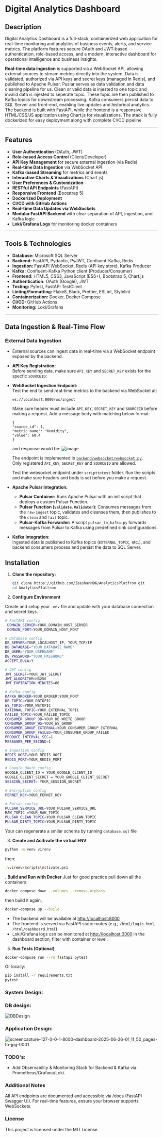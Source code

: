 # Digital Analytics Dashboard

## Description

Digital Analytics Dashboard is a full-stack, containerized web application for real-time monitoring and analytics of business events, alerts, and service metrics. The platform features secure OAuth and JWT-based authentication, role-based access, and a modern, interactive dashboard for operational intelligence and business insights.

**Real-time data ingestion** is supported via a WebSocket API, allowing external sources to stream metrics directly into the system. Data is validated, authorized via API keys and secret keys (managed in Redis), and published to Apache Pulsar. Puslar serves as data validation and data cleaning pipeline for us. Clean or valid data is injested to one topic and invalid data is injested to seperate topic. These topic are then published to Kafka topics for downstream processing. Kafka consumers persist data to SQL Server and front-end, enabling live updates and historical analytics. The backend is built with FastAPI, while the frontend is a responsive HTML/CSS/JS application using Chart.js for visualizations. The stack is fully dockerized for easy deployment along with complete CI/CD pipeline

---

## Features

- **User Authentication** (OAuth, JWT)
- **Role-based Access Control** (Client/Developer)
- **API Key Management** for secure external ingestion (via Redis)
- **Real-time Data Ingestion** via WebSocket API
- **Kafka-based Streaming** for metrics and events
- **Interactive Charts & Visualizations** (Chart.js)
- **User Preferences & Customization**
- **RESTful API Endpoints** (FastAPI)
- **Responsive Frontend** (Bootstrap 5)
- **Dockerized Deployment**
- **CI/CD with GitHub Actions**
- **Real-time Data Updates via WebSockets**
- **Modular FastAPI Backend** with clear separation of API, ingestion, and Kafka logic
- **Loki/Grafana Logs** for monitoring docker containers


---

## Tools & Technologies

- **Database:** Microsoft SQL Server
- **Backend:** FastAPI, Pydantic, PyJWT, Confluent-Kafka, Redis
- **Ingestion:** FastAPI WebSocket, Redis (API key store), Kafka Producer
- **Kafka:** Confluent-Kafka Python client (Producer/Consumer)
- **Frontend:** HTML5, CSS3, JavaScript (ES6+), Bootstrap 5, Chart.js
- **Authentication:** OAuth (Google), JWT
- **Testing:** Pytest, FastAPI TestClient
- **Linting/Formatting:** Flake8, Black, Prettier, ESLint, Stylelint
- **Containerization:** Docker, Docker Compose
- **CI/CD:** GitHub Actions
- **Monitoring:** Loki/Grafana

---

## Data Ingestion & Real-Time Flow

### External Data Ingestion

- External sources can ingest data in real-time via a WebSocket endpoint exposed by the backend.
- **API Key Registration:**  
  Before sending data, make sure `API_KEY` and `SECRET_KEY` exists for the specfic `SOURCEID`:

- **WebSocket Ingestion Endpoint:**  
  Test the end to send real-time metrics to the backend via WebSocket at:
  ```
  ws://localhost:8000/ws/ingest
  ```
  Make sure header must include `API_KEY`, `SECRET_KEY` and `SOURCEID` before making a request.
  Add a message body with matching below format:
  ```
  {
  "source_id": 1,
  "metric_name": "Humidity",
  "value": 60.4
  }
  ```
  and response would be:
  ![image](https://github.com/user-attachments/assets/e6c1332f-1cb5-4da0-908a-9b1998332f83)

  The endpoint is implemented in [`backend/websocket/websocket.py`](backend/websocket/websocket.py).  
  Only registered `API_KEY`, `SECRET_KEY` and `SOURCEID` are allowed.

  Test the websocket endpoint under `scripttotest` folder. Run the scripts and make sure headers and body is set before you make a request.

- **Apache Pulsar Integration:**  
  - **Pulsar Container:** Runs Apache Pulsar with an init script that deploys a custom Pulsar Function.
  - **Pulsar Function (`validate.Validator`):** Consumes messages from the `raw-ingest` topic, validates and cleanses them, then publishes to the `clean` and `fail` topic.
  - **Pulsar-Kafka Forwarder:** A script `pulsar_to_kafka.py` forwards messages from Pulsar to Kafka using predefined sink configurations.
  
- **Kafka Integration:**  
  Ingested data is published to Kafka topics (`EXTERNAL_TOPIC`, etc.), and backend consumers process and persist the data to SQL Server.


## Installation

1. **Clone the repository:**
   ```sh
   git clone https://github.com/ZeeshanM96/AnalyticsPlatfrom.git
   cd AnalyticsPlatfrom
   ```

2. **Configure Environment**

Create and setup your `.env` file and update with your database connection and secret keys.

   ```sh
   # FastAPI config
    DOMAIN_SERVER=YOUR_DOMAIN_HOST_SERVER
    DOMAIN_PORT=YOUR_DOMAIN_HOST_PORT

   # Database config
   DB_SERVER=YOUR_LOCALHOST_IP, YOUR_TCP/IP
   DB_DATABASE="YOUR_DATABASE_NAME"
   DB_USER="YOUR_USERNAME"
   DB_PASSWORD="YOUR_PASSWORD"
   ACCEPT_EULA=Y

   # JWT config
   JWT_SECRET=YOUR_JWT_SECRET
   JWT_ALGORITHM=HS256
   JWT_EXPIRATION_MINUTES=60

   # Kafka config
   KAFKA_BROKER=YOUR_BROKER:YOUR_PORT
   DB_TOPIC=YOUR_DBTOPIC
   WS_TOPIC=YOUR_WSTOPIC
   EXTERNAL_TOPIC=YOUR_EXTERNAL_TOPIC
   FAILED_TOPIC=YOUR_FAILED_TOPIC
   CONSUMER_GROUP_DB=YOUR_DB_WRITE_GROUP
   CONSUMER_GROUP_WS=YOUR_WS_GROUP
   CONSUMER_GROUP_EXTERNAL=YOUR_CONSUMER_GROUP_EXTERNAL
   CONSUMER_GROUP_FAILED=YOUR_CONSUMER_GROUP_FAILED
   PRODUCE_INTERVAL_SEC=1
   MESSAGES_PER_SECOND=1

   # Ingestion config
   REDIS_HOST=YOUR_REDIS_HOST
   REDIS_PORT=YOUR_REDIS_PORT

   # Google OAuth config
   GOOGLE_CLIENT_ID = YOUR_GOOGLE_CLIENT_ID
   GOOGLE_CLIENT_SECRET = YOUR_GOOGLE_CLIENT_SECRET
   SESSION_SECRET= YOUR_SESSION_SECRET

   # Encryption config
   FERNET_KEY=YOUR_FERNET_KEY

   # Pulsar config
   PULSAR_SERVICE_URL=YOUR_PULSAR_SERVICE_URL
   RAW_TOPIC =YOUR_RAW_TOPIC
   PULSAR_CLEAN_TOPIC=YOUR_PULSAR_CLEAN_TOPIC
   PULSAR_DIRTY_TOPIC=YOUR_PULSAR_DIRTY_TOPIC
   ```
   Your can regenerate a smilar schema by running `database.sql` file

3. **Create and Acitivate the virtual ENV**
  ```sh
  python -m venv virenv
  ```
  then:
  ```sh
  .\virenv\Scripts\Activate.ps1
  ```
   
. **Build and Run with Docker**
   Just for good practice pull down all the containers:
   ```sh
   docker compose down --volumes --remove-orphans
   ```
   then build it again,
   ```sh
   docker-compose up --build
   ```

- The backend will be available at [http://localhost:8000](http://localhost:8000)
- The frontend is served via FastAPI static routes (e.g., `/html/login.html`, `/html/dashboard.html`)
- Loki/Grafana logs can be monitored at [http://localhost:3000](http://localhost:3000) in the dashboard section, filter with container or level.

5. **Run Tests (Optional)**

```sh
docker-compose run --rm fastapi pytest
```

Or locally:

```sh
pip install -r requirements.txt
pytest
```

### System Design:

### DB design:
![DBDesign](https://github.com/user-attachments/assets/675db00b-9468-42b6-af57-45e04794b26d)


### Application Design:
![screencapture-127-0-0-1-8000-dashboard-2025-06-26-01_11_50_pages-to-jpg-0001](https://github.com/user-attachments/assets/15a9550b-bf6c-469d-bf53-fad9c24cf846)


### TODO's:
- Add Observability & Monitoring Stack for Backend & Kafka via Prometheus/Grafana/Loki.


### Additional Notes
All API endpoints are documented and accessible via /docs (FastAPI Swagger UI).
For real-time features, ensure your browser supports WebSockets.

### License
This project is licensed under the MIT License.
